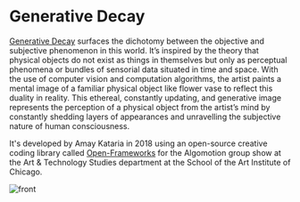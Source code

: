 # Generative Decay
[Generative Decay](https://amaykataria.com/#/GenerativeDecay) surfaces the dichotomy between the objective and subjective phenomenon in this world. It’s inspired by the theory that physical objects do not exist as things in themselves but only as perceptual phenomena or bundles of sensorial data situated in time and space. With the use of computer vision and computation algorithms, the artist paints a mental image of a familiar physical object like flower vase to reflect this duality in reality. This ethereal, constantly updating, and generative image represents the perception of a physical object from the artist’s mind by constantly shedding layers of appearances and unravelling the subjective nature of human consciousness. 

It's developed by Amay Kataria in 2018 using an open-source creative coding library called [Open-Frameworks](https://openframeworks.cc/) for the Algomotion group show at the Art & Technology Studies department at the School of the Art Institute of Chicago.

![front](https://user-images.githubusercontent.com/4178424/145724299-8cfcaa44-2b85-4147-8063-f72a10100c03.jpg)

